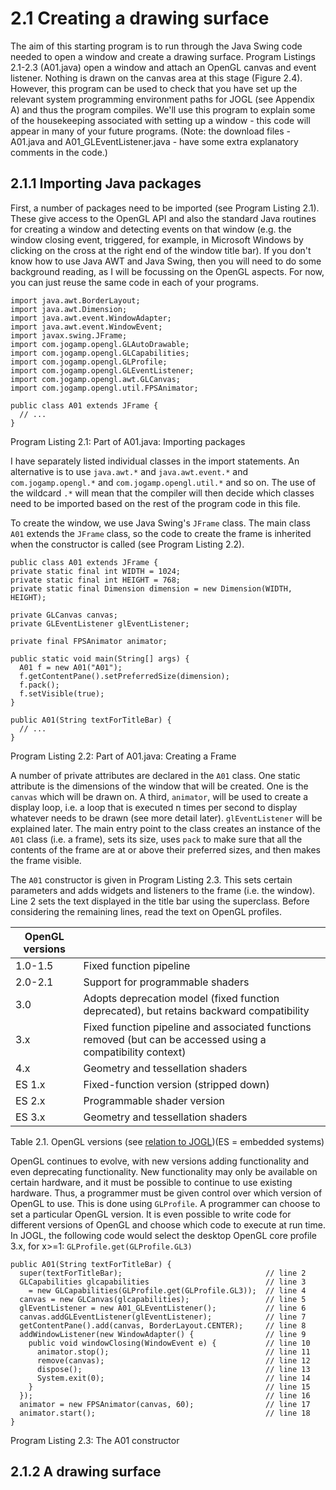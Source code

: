 # 2.1 Creating a drawing surface

The aim of this starting program is to run through the Java Swing code needed to open a window and create a drawing surface. Program Listings 2.1-2.3 (A01.java) open a window and attach an OpenGL canvas and event listener. Nothing is drawn on the canvas area at this stage (Figure 2.4). However, this program can be used to check that you have set up the relevant system programming environment paths for JOGL (see Appendix A) and thus the program compiles. We'll use this program to explain some of the housekeeping associated with setting up a window - this code will appear in many of your future programs. (Note: the download files - A01.java and A01_GLEventListener.java - have some extra explanatory comments in the code.)

##  2.1.1 Importing Java packages

First, a number of packages need to be imported (see Program Listing 2.1). These give access to the OpenGL API and also the standard Java routines for creating a window and detecting events on that window (e.g. the window closing event, triggered, for example, in Microsoft Windows by clicking on the cross at the right end of the window title bar). If you don't know how to use Java AWT and Java Swing, then you will need to do some background reading, as I will be focussing on the OpenGL aspects. For now, you can just reuse the same code in each of your programs.

```
import java.awt.BorderLayout;
import java.awt.Dimension;
import java.awt.event.WindowAdapter;
import java.awt.event.WindowEvent;
import javax.swing.JFrame;
import com.jogamp.opengl.GLAutoDrawable;
import com.jogamp.opengl.GLCapabilities;
import com.jogamp.opengl.GLProfile;
import com.jogamp.opengl.GLEventListener;
import com.jogamp.opengl.awt.GLCanvas;
import com.jogamp.opengl.util.FPSAnimator;

public class A01 extends JFrame {
  // ...
}
```

Program Listing 2.1: Part of A01.java: Importing packages

I have separately listed individual classes in the import statements. An alternative is to use `java.awt.*` and `java.awt.event.*` and `com.jogamp.opengl.*` and `com.jogamp.opengl.util.*` and so on. The use of the wildcard `.*` will mean that the compiler will then decide which classes need to be imported based on the rest of the program code in this file.

To create the window, we use Java Swing's `JFrame` class. The main class `A01` extends the `JFrame` class, so the code to create the frame is inherited when the constructor is called (see Program Listing 2.2).

```
public class A01 extends JFrame {
private static final int WIDTH = 1024;
private static final int HEIGHT = 768;
private static final Dimension dimension = new Dimension(WIDTH, HEIGHT);

private GLCanvas canvas;
private GLEventListener glEventListener;

private final FPSAnimator animator;

public static void main(String[] args) {
  A01 f = new A01("A01");
  f.getContentPane().setPreferredSize(dimension);
  f.pack();
  f.setVisible(true);
}

public A01(String textForTitleBar) {
  // ...
}
```

Program Listing 2.2: Part of A01.java: Creating a Frame

A number of private attributes are declared in the `A01` class. One static attribute is the dimensions of the window that will be created. One is the `canvas` which will be drawn on. A third, `animator`, will be used to create a display loop, i.e. a loop that is executed n times per second to display whatever needs to be drawn (see more detail later). `glEventListener` will be explained later. The main entry point to the class creates an instance of the `A01` class (i.e. a frame), sets its size, uses `pack` to make sure that all the contents of the frame are at or above their preferred sizes, and then makes the frame visible.

 The `A01` constructor is given in Program Listing 2.3. This sets certain parameters and adds widgets and listeners to the frame (i.e. the window). Line 2 sets the text displayed in the title bar using the superclass. Before considering the remaining lines, read the text on OpenGL profiles.

| OpenGL versions |   |
| --------------- | - |
| 1.0-1.5 | Fixed function pipeline |
| 2.0-2.1 | Support for programmable shaders</td>
| 3.0 | Adopts deprecation model (fixed function deprecated), but retains backward compatibility |
| 3.x | Fixed function pipeline and associated functions removed (but can be accessed using a compatibility context) |
| 4.x | Geometry and tessellation shaders |
| ES 1.x | Fixed-function version (stripped down) |
| ES 2.x | Programmable shader version |
| ES 3.x | Geometry and tessellation shaders |
          
Table 2.1. OpenGL versions (see <a
              href="http://jogamp.org/jogl/doc/Overview-OpenGL-Evolution-And-JOGL.html">relation to
              JOGL</a>)(ES = embedded systems)

 OpenGL continues to evolve, with new versions adding functionality and even deprecating functionality. New functionality may only be available on certain hardware, and it must be possible to continue to use existing hardware. Thus, a programmer must be given control over which version of OpenGL to use. This is done using `GLProfile`. A programmer can choose to set a particular OpenGL version. It is even possible to write code for different versions of OpenGL and choose which code to execute at run time. In JOGL, the following code would select the desktop OpenGL core profile 3.x, for x>=1: `GLProfile.get(GLProfile.GL3)`


```
public A01(String textForTitleBar) {
  super(textForTitleBar);                                // line 2
  GLCapabilities glcapabilities                          // line 3
    = new GLCapabilities(GLProfile.get(GLProfile.GL3));  // line 4
  canvas = new GLCanvas(glcapabilities);                 // line 5
  glEventListener = new A01_GLEventListener();           // line 6
  canvas.addGLEventListener(glEventListener);            // line 7
  getContentPane().add(canvas, BorderLayout.CENTER);     // line 8
  addWindowListener(new WindowAdapter() {                // line 9
    public void windowClosing(WindowEvent e) {           // line 10
      animator.stop();                                   // line 11
      remove(canvas);                                    // line 12
      dispose();                                         // line 13
      System.exit(0);                                    // line 14
    }                                                    // line 15
  });                                                    // line 16
  animator = new FPSAnimator(canvas, 60);                // line 17
  animator.start();                                      // line 18
}
```

Program Listing 2.3: The A01 constructor

## 2.1.2 A drawing surface

